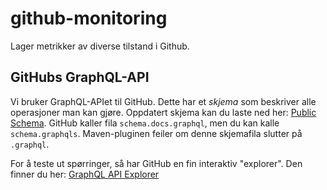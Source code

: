# github-monitoring

Lager metrikker av diverse tilstand i Github.

## GitHubs GraphQL-API

Vi bruker GraphQL-APIet til GitHub. Dette har et _skjema_ som beskriver alle operasjoner man kan gjøre. Oppdatert skjema
kan du laste ned her: [Public Schema](https://docs.github.com/en/graphql/overview/public-schema). GitHub kaller fila
`schema.docs.graphql`, men du kan kalle `schema.graphqls`. Maven-pluginen feiler om denne skjemafila slutter på `.graphql`.

For å teste ut spørringer, så har GitHub en fin interaktiv "explorer".
Den finner du her: [GraphQL API Explorer](https://docs.github.com/en/graphql/overview/explorer)
